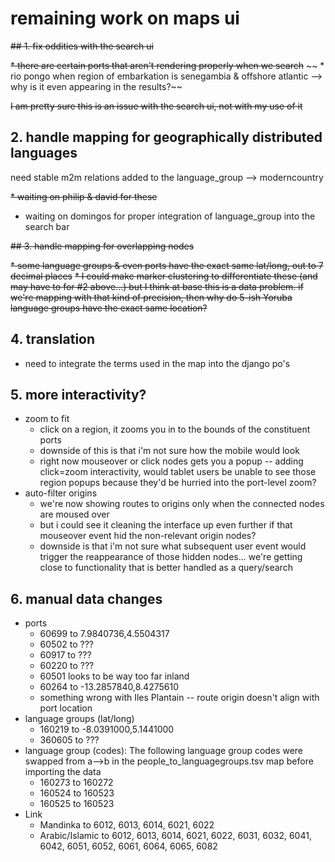 # remaining work on maps ui

~~## 1. fix oddities with the search ui~~

~~* there are certain ports that aren't rendering properly when we search~~
~~	* rio pongo when region of embarkation is senegambia & offshore atlantic --> why is it even appearing in the results?~~

~~I am pretty sure this is an issue with the search ui, not with my use of it~~

## 2. handle mapping for geographically distributed languages

need stable m2m relations added to the language_group --> moderncountry

~~* waiting on philip & david for these~~
* waiting on domingos for proper integration of language_group into the search bar

~~## 3. handle mapping for overlapping nodes~~

~~* some language groups & even ports have the exact same lat/long, out to 7 decimal places~~
~~* I could make marker clustering to differentiate these (and may have to for #2 above...) but I think at base this is a data problem. if we're mapping with that kind of precision, then why do 5-ish Yoruba language groups have the exact same location?~~

## 4. translation

* need to integrate the terms used in the map into the django po's

## 5. more interactivity?

* zoom to fit
	* click on a region, it zooms you in to the bounds of the constituent ports
	* downside of this is that i'm not sure how the mobile would look
	* right now mouseover or click nodes gets you a popup -- adding click=zoom interactivity, would tablet users be unable to see those region popups because they'd be hurried into the port-level zoom?
* auto-filter origins
	* we're now showing routes to origins only when the connected nodes are moused over
	* but i could see it cleaning the interface up even further if that mouseover event hid the non-relevant origin nodes?
	* downside is that i'm not sure what subsequent user event would trigger the reappearance of those hidden nodes... we're getting close to functionality that is better handled as a query/search

## 6. manual data changes

* ports
	* 60699 to 7.9840736,4.5504317
	* 60502 to ???
	* 60917 to ???
	* 60220 to ???
	* 60501 looks to be way too far inland
	* 60264 to -13.2857840,8.4275610
	* something wrong with Iles Plantain -- route origin doesn't align with port location
* language groups (lat/long)
	* 160219 to -8.0391000,5.1441000
	* 360605 to ???
* language group (codes): The following language group codes were swapped from a-->b in the people_to_languagegroups.tsv map before importing the data
	* 160273 to 160272
	* 160524 to 160523
	* 160525 to 160523
* Link
	* Mandinka to 6012, 6013, 6014, 6021, 6022
	* Arabic/Islamic to 6012, 6013, 6014, 6021, 6022, 6031, 6032, 6041, 6042, 6051, 6052, 6061, 6064, 6065, 6082

